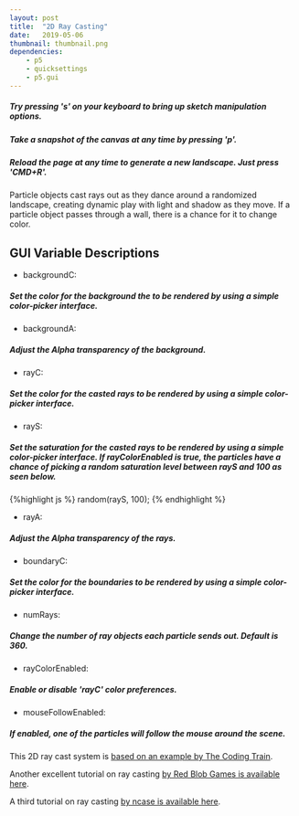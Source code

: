 ```yaml
---
layout: post
title:  "2D Ray Casting"
date:   2019-05-06
thumbnail: thumbnail.png
dependencies:
    - p5
    - quicksettings
    - p5.gui
---
```



##### Try pressing ***'s'*** on your keyboard to bring up sketch manipulation options.

##### Take a snapshot of the canvas at any time by pressing ***'p'***.

##### Reload the page at any time to generate a new landscape. Just press 'CMD+R'.

<!-- {%highlight html %}
<div id="sketch-holder">
  <script type="text/javascript" src="sketch/sketch.js"></script>
</div>
{% endhighlight %} -->

<div id="sketch-holder">
    <script type="text/javascript" src="sketch/sketch.js"></script>
    <script type="text/javascript" src="sketch/boundary.js"></script>
    <script type="text/javascript" src="sketch/particle.js"></script>
    <script type="text/javascript" src="sketch/ray.js"></script>
</div>

Particle objects cast rays out as they dance around a randomized landscape, creating dynamic play with light and shadow as they move. If a particle object passes through a wall, there is a chance for it to change color.

## GUI Variable Descriptions

<!-- variable|definition
    rayA| Adjust the alpha transparency of the rays.
    boundaryC| Set the **color** for the boundaries to be rendered by using a simple color-picker interface.
    numRays| Change the number of **ray objects** each particle sends out. Default is 360. -->

- backgroundC:
##### Set the color for the background the to be rendered by using a simple color-picker interface.

- backgroundA:
##### Adjust the Alpha transparency of the background.

- rayC:
##### Set the ***color*** for the casted rays to be rendered by using a simple color-picker interface.

- rayS:
##### Set the **saturation** for the casted rays to be rendered by using a simple color-picker interface. If **rayColorEnabled** is true, the particles have a chance of picking a random saturation level between **rayS** and 100 as seen below.
{%highlight js %}
random(rayS, 100);
{% endhighlight %}

- rayA:
##### Adjust the Alpha transparency of the rays.

- boundaryC:
##### Set the **color** for the boundaries to be rendered by using a simple color-picker interface.

- numRays:
##### Change the number of **ray objects** each particle sends out. Default is 360.

- rayColorEnabled:
##### Enable or disable 'rayC' **color** preferences.

- mouseFollowEnabled:
##### If enabled, one of the particles will follow the mouse around the scene.

This 2D ray cast system is [based on an example by The Coding Train](https://www.youtube.com/watch?v=-6iIc6-Y-kk).

Another excellent tutorial on ray casting [by Red Blob Games is available here](https://www.redblobgames.com/articles/visibility/).

A third tutorial on ray casting [by ncase is available here](https://ncase.me/sight-and-light/).
